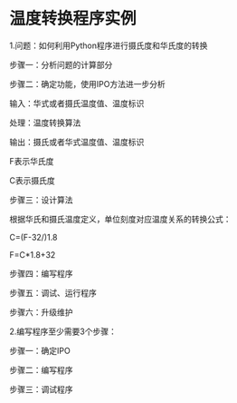 # 温度转换程序实例

1.问题：如何利用Python程序进行摄氏度和华氏度的转换

步骤一：分析问题的计算部分

步骤二：确定功能，使用IPO方法进一步分析

输入：华式或者摄氏温度值、温度标识

处理：温度转换算法

输出：摄氏或者华式温度值、温度标识

F表示华氏度

C表示摄氏度

步骤三：设计算法

根据华氏和摄氏温度定义，单位刻度对应温度关系的转换公式：

C=\(F-32/\)1.8

F=C\*1.8+32

步骤四：编写程序

步骤五：调试、运行程序

步骤六：升级维护

2.编写程序至少需要3个步骤：

步骤一：确定IPO

步骤二：编写程序

步骤三：调试程序

